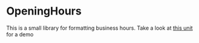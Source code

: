 # OpeningHours

This is a small library for formatting business hours.
Take a look at [this unit](src/OpeningHoursFrm.pas) for a demo
